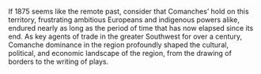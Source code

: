 
If 1875 seems like the remote past, consider that Comanches’ hold on this territory, frustrating ambitious Europeans and indigenous powers alike, endured nearly as long as the period of time that has now elapsed since its end. As key agents of trade in the greater Southwest for over a century, Comanche dominance in the region profoundly shaped the cultural, political, and economic landscape of the region, from the drawing of borders to the writing of plays.

